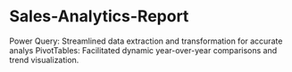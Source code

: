 # Sales-Analytics-Report
Power Query: Streamlined data extraction and transformation for accurate analys
PivotTables: Facilitated dynamic year-over-year comparisons and trend visualization.
